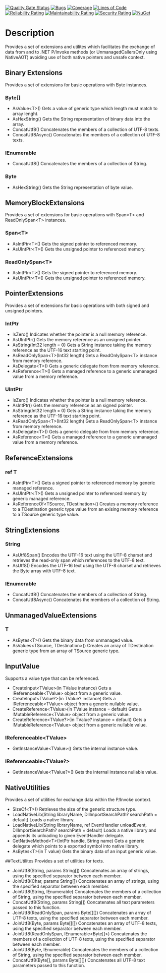 ﻿[![Quality Gate Status](https://sonarcloud.io/api/project_badges/measure?project=josephmoresena_PInvoke.Extensions&metric=alert_status)](https://sonarcloud.io/summary/new_code?id=josephmoresena_PInvoke.Extensions)
[![Bugs](https://sonarcloud.io/api/project_badges/measure?project=josephmoresena_PInvoke.Extensions&metric=bugs)](https://sonarcloud.io/summary/new_code?id=josephmoresena_PInvoke.Extensions)
[![Coverage](https://sonarcloud.io/api/project_badges/measure?project=josephmoresena_PInvoke.Extensions&metric=coverage)](https://sonarcloud.io/summary/new_code?id=josephmoresena_PInvoke.Extensions)
[![Lines of Code](https://sonarcloud.io/api/project_badges/measure?project=josephmoresena_PInvoke.Extensions&metric=ncloc)](https://sonarcloud.io/summary/new_code?id=josephmoresena_PInvoke.Extensions)
[![Reliability Rating](https://sonarcloud.io/api/project_badges/measure?project=josephmoresena_PInvoke.Extensions&metric=reliability_rating)](https://sonarcloud.io/summary/new_code?id=josephmoresena_PInvoke.Extensions)
[![Maintainability Rating](https://sonarcloud.io/api/project_badges/measure?project=josephmoresena_PInvoke.Extensions&metric=sqale_rating)](https://sonarcloud.io/summary/new_code?id=josephmoresena_PInvoke.Extensions)
[![Security Rating](https://sonarcloud.io/api/project_badges/measure?project=josephmoresena_PInvoke.Extensions&metric=security_rating)](https://sonarcloud.io/summary/new_code?id=josephmoresena_PInvoke.Extensions)
[![NuGet](https://img.shields.io/nuget/v/Rxmxnx.PInvoke.Extensions)](https://www.nuget.org/packages/Rxmxnx.PInvoke.Extensions/)

# Description
Provides a set of extensions and utilites which facilitates the exchange of data from and to .NET P/Invoke methods (or UnmanagedCallersOnly using NativeAOT) avoiding use of both native pointers and unsafe context.

## Binary Extensions
Provides a set of extensions for basic operations with Byte instances.
### Byte[]
* AsValue&lt;T&gt;()
Gets a value of generic type which length must match to array lenght.
* AsHexString()
Gets the String representation of binary data into the array.
* ConcatUtf8()
Concatenates the members of a collection of UTF-8 texts.
* ConcatUtf8Async()
Concatenates the members of a collection of UTF-8 texts.
### IEnumerable<String>
* ConcatUtf8()
Concatenates the members of a collection of String.
### Byte
* AsHexString()
Gets the String representation of byte value.

## MemoryBlockExtensions
Provides a set of extensions for basic operations with Span&lt;T&gt; and ReadOnlySpan&lt;T&gt; instances.
### Span&lt;T&gt;
* AsIntPtr&lt;T&gt;()
Gets the signed pointer to referenced memory.
* AsUIntPtr&lt;T&gt;()
Gets the unsigned pointer to referenced memory.

### ReadOnlySpan&lt;T&gt;
* AsIntPtr&lt;T&gt;()
Gets the signed pointer to referenced memory.
* AsUIntPtr&lt;T&gt;()
Gets the unsigned pointer to referenced memory.

## PointerExtensions
Provides a set of extensions for basic operations with both signed and unsigned pointers.
### IntPtr
* IsZero()
Indicates whether the pointer is a null memory reference.
* AsUIntPtr()
Gets the memory reference as an unsigned pointer.
* AsString(Int32 length = 0)
Gets a String instance taking the memory reference as the UTF-16 text starting point.
* AsReadOnlySpan&lt;T&gt;(Int32 length)
Gets a ReadOnlySpan&lt;T&gt; instance from memory reference.
* AsDelegate&lt;T&gt;()
Gets a generic delegate from from memory reference.
* AsReference&lt;T&gt;()
Gets a managed reference to a generic unmanaged value from a memory reference.

### UIntPtr
* IsZero()
Indicates whether the pointer is a null memory reference.
* AsIntPtr()
Gets the memory reference as an signed pointer.
* AsString(Int32 length = 0)
Gets a String instance taking the memory reference as the UTF-16 text starting point.
* AsReadOnlySpan&lt;T&gt;(Int32 length)
Gets a ReadOnlySpan&lt;T&gt; instance from memory reference.
* AsDelegate&lt;T&gt;()
Gets a generic delegate from from memory reference.
* AsReference&lt;T&gt;()
Gets a managed reference to a generic unmanaged value from a memory reference.

## ReferenceExtensions
### ref T
* AsIntPtr&lt;T&gt;()
Gets a signed pointer to referenced memory by generic managed reference.
* AsUIntPtr&lt;T&gt;()
Gets a unsigned pointer to referenced memory by generic managed reference.
* AsReferenceOf&lt;TSource, TDestination&gt;()
Creates a memory reference to a TDestination generic type value from an exising memory reference to a TSource generic type value.

## StringExtensions
### String
* AsUtf8Span()
Encodes the UTF-16 text using the UTF-8 charset and retrieves the read-only span which references to the UTF-8 text.
* AsUtf8()
Encodes the UTF-16 text using the UTF-8 charset and retrieves the Byte array with UTF-8 text.
### IEnumerable<String>
* ConcatUtf8()
Concatenates the members of a collection of String.
* ConcatUtf8Async()
Concatenates the members of a collection of String.

## UnmanagedValueExtensions
### T
* AsBytes&lt;T&gt;()
Gets the binary data from unmanaged value.
* AsValues&lt;TSource, TDestination&gt;()
Creates an array of TDestination generic type from an array of TSource generic type. 

## InputValue
Supports a value type that can be referenced.
* CreateInput&lt;TValue&gt;(in TValue instance)
Gets a IReferenceable&lt;TValue&gt; object from a generic value.
* CreateInput&lt;TValue?&gt;(in TValue? instance)
Gets a IReferenceable&lt;TValue&gt; object from a generic nullable value.
* CreateReference&lt;TValue&gt;(in TValue instance = default)
Gets a IMutableReference&lt;TValue&gt; object from a generic value.
* CreateReference&lt;TValue?&gt;(in TValue? instance = default)
Gets a IMutableReference&lt;TValue&gt; object from a generic nullable value.
### IReferenceable&lt;TValue&gt;
* GetInstanceValue&lt;TValue&gt;()
Gets the internal instance value.
### IReferenceable&lt;TValue?&gt;
* GetInstanceValue&lt;TValue?&gt;()
Gets the internal instance nullable value.

## NativeUtilities
Provides a set of utilities for exchange data within the P/Invoke context.
* SizeOf&lt;T&gt;()
Retrieves the size of the generic  structure type.
* LoadNativeLib(String libraryName, DllImportSearchPath? searchPath = default)
Loads a native library.
* LoadNativeLib(String libraryName, ref EventHandler unloadEvent, DllImportSearchPath? searchPath = default)
Loads a native library and appends its unloading to given EventHandler delegate.
* GetNativeMethod&lt;T&gt;(IntPtr handle, String name)
Gets a generic delegate which points to a exported symbol into native library.
* AsBytes&lt;T&gt;(in T value)
Gets the binary data of an input generic value.

##TextUtilites
Provides a set of utilities for texts.
* JoinUtf8(String, params String[])
Concatenates an array of strings, using the specified separator between each member.
* JoinUtf8(Char, params String[])
Concatenates an array of strings, using the specified separator between each member.
* JoinUtf8(String, IEnumerable<String>)
Concatenates the members of a collection of String, using the specified separator between each member.
* ConcatUtf8(String, params String[])
Concatenates all text parameters passed to this function.
* JoinUtf8(ReadOnlySpan<Byte>, params Byte[][])
Concatenates an array of UTF-8 texts, using the specified separator between each member.
* JoinUtf8(Byte, params Byte[][])
Concatenates an array of UTF-8 texts, using the specified separator between each member.
* JoinUtf8(ReadOnlySpan<Byte>, IEnumerable<Byte[]>)
Concatenates the members of a collection of UTF-8 texts, using the specified separator between each member.
* JoinUtf8(Byte, IEnumerable<Byte>)
Concatenates the members of a collection of String, using the specified separator between each member.
* ConcatUtf8(Byte[], params Byte[][])
Concatenates all UTF-8 text parameters passed to this function.